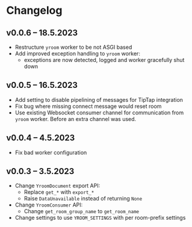 # Changelog

## v0.0.6 – 18.5.2023

- Restructure `yroom` worker to be not ASGI based
- Add improved exception handling to `yroom` worker:
    - exceptions are now detected, logged and worker gracefully shut down

## v0.0.5 – 16.5.2023

- Add setting to disable pipelining of messages for TipTap integration
- Fix bug where missing connect message would reset room
- Use existing Websocket consumer channel for communication from `yroom` worker. Before an extra channel was used.

## v0.0.4 – 4.5.2023

- Fix bad worker configuration

## v0.0.3 – 3.5.2023

- Change `YroomDocument` export API:
    - Replace `get_*` with `export_*`
    - Raise `DataUnavailable` instead of returning `None`
- Change `YroomConsumer` API:
    - Change `get_room_group_name` to `get_room_name`
- Change settings to use `YROOM_SETTINGS` with per room-prefix settings
